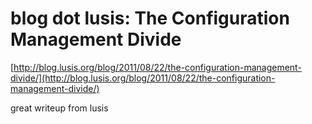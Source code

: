 <!--
id: 9283192783
link: http://tumblr.atmos.org/post/9283192783/blog-dot-lusis-the-configuration-management-divide
slug: blog-dot-lusis-the-configuration-management-divide
date: Mon Aug 22 2011 22:22:33 GMT-0700 (PDT)
publish: 2011-08-022
tags: 
title: blog dot lusis: The Configuration Management Divide
-->


blog dot lusis: The Configuration Management Divide
===================================================

[http://blog.lusis.org/blog/2011/08/22/the-configuration-management-divide/](http://blog.lusis.org/blog/2011/08/22/the-configuration-management-divide/)

great writeup from lusis

